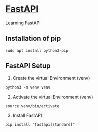 # [FastAPI](https://fastapi.tiangolo.com/)
Learning FastAPI

## Installation of pip
```sudo apt install python3-pip```

## FastAPI Setup
1. Create the virtual Environment (venv)
```
python3 -m venv venv
```
2. Activate the virtual Environment (venv)
```
source venv/bin/activate
```
3. Install FastAPI
```
pip install "fastapi[standard]"
```
